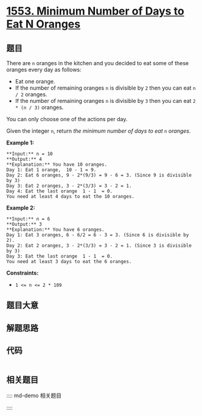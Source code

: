 # [1553. Minimum Number of Days to Eat N Oranges](https://leetcode.com/problems/minimum-number-of-days-to-eat-n-oranges)

## 题目

There are `n` oranges in the kitchen and you decided to eat some of these
oranges every day as follows:

  * Eat one orange.
  * If the number of remaining oranges `n` is divisible by `2` then you can eat `n / 2` oranges.
  * If the number of remaining oranges `n` is divisible by `3` then you can eat `2 * (n / 3)` oranges.

You can only choose one of the actions per day.

Given the integer `n`, return _the minimum number of days to eat_ `n`
_oranges_.



**Example 1:**

    
    
    **Input:** n = 10
    **Output:** 4
    **Explanation:** You have 10 oranges.
    Day 1: Eat 1 orange,  10 - 1 = 9.  
    Day 2: Eat 6 oranges, 9 - 2*(9/3) = 9 - 6 = 3. (Since 9 is divisible by 3)
    Day 3: Eat 2 oranges, 3 - 2*(3/3) = 3 - 2 = 1. 
    Day 4: Eat the last orange  1 - 1  = 0.
    You need at least 4 days to eat the 10 oranges.
    

**Example 2:**

    
    
    **Input:** n = 6
    **Output:** 3
    **Explanation:** You have 6 oranges.
    Day 1: Eat 3 oranges, 6 - 6/2 = 6 - 3 = 3. (Since 6 is divisible by 2).
    Day 2: Eat 2 oranges, 3 - 2*(3/3) = 3 - 2 = 1. (Since 3 is divisible by 3)
    Day 3: Eat the last orange  1 - 1  = 0.
    You need at least 3 days to eat the 6 oranges.
    



**Constraints:**

  * `1 <= n <= 2 * 109`


## 题目大意

## 解题思路

## 代码

```javascript

```

## 相关题目

:::: md-demo 相关题目

::::
